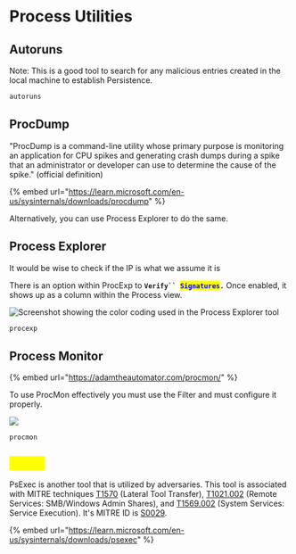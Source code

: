 # Process Utilities



## Autoruns

Note: This is a good tool to search for any malicious entries created in the local machine to establish Persistence.

```powershell
autoruns
```



## ProcDump

"ProcDump is a command-line utility whose primary purpose is monitoring an application for CPU spikes and generating crash dumps during a spike that an administrator or developer can use to determine the cause of the spike." (official definition)

{% embed url="https://learn.microsoft.com/en-us/sysinternals/downloads/procdump" %}

Alternatively, you can use Process Explorer to do the same.



## Process Explorer

It would be wise to check if the IP is what we assume it is

There is an option within ProcExp to **`Verify`` `**<mark style="color:blue;">**`Signatures`**</mark>**`.`** Once enabled, it shows up as a column within the Process view.

![Screenshot showing the color coding used in the Process Explorer tool](https://assets.tryhackme.com/additional/sysinternals/procexp-colors.png)

```powershell
procexp
```



## Process Monitor

{% embed url="https://adamtheautomator.com/procmon/" %}

To use ProcMon effectively you must use the Filter and must configure it properly.

![](https://assets.tryhackme.com/additional/sysinternals/procmon4.png)

```powershell
procmon
```



## <mark style="color:yellow;">`PsExec`</mark>

PsExec is another tool that is utilized by adversaries. This tool is associated with MITRE techniques [T1570](https://attack.mitre.org/techniques/T1570) (Lateral Tool Transfer), [T1021.002](https://attack.mitre.org/techniques/T1021/002) (Remote Services: SMB/Windows Admin Shares), and [T1569.002](https://attack.mitre.org/techniques/T1569/002) (System Services: Service Execution). It's MITRE ID is [S0029](https://attack.mitre.org/software/S0029/).

{% embed url="https://learn.microsoft.com/en-us/sysinternals/downloads/psexec" %}
